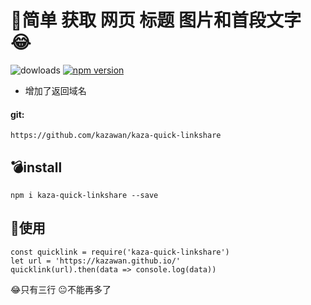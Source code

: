 # :shit:简单 获取 网页 标题 图片和首段文字 :joy:
![dowloads](https://img.shields.io/npm/dw/kaza-quick-linkshare?label=NPM%20downloads )    [![npm version](https://badge.fury.io/js/kaza-quick-linkshare.svg)](https://badge.fury.io/js/kaza-quick-linkshare)


* 增加了返回域名
#### git:
```
https://github.com/kazawan/kaza-quick-linkshare
```

## :bomb:install 
```
npm i kaza-quick-linkshare --save
```

## :pushpin:使用

```
const quicklink = require('kaza-quick-linkshare')
let url = 'https://kazawan.github.io/'
quicklink(url).then(data => console.log(data))
```
:joy:只有三行
:neutral_face:不能再多了











